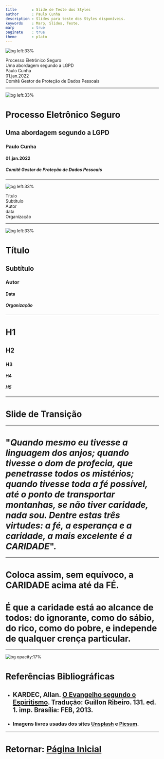 ```yaml
---
title       : Slide de Teste dos Styles
author      : Paulo Cunha
description : Slides para teste dos Styles disponíveis.
keywords    : Marp, Slides, Teste.
marp        : true
paginate    : true
theme       : plato
---
```




<!-- _class: titlepage -->

![bg left:33%](https://www.cnj.jus.br/wp-content/uploads/2019/07/d838b1934903737dba35d46c07793a8c.jpg)
<div class="title">Processo Eletrônico Seguro</div>
<div class="subtitle">Uma abordagem segundo a LGPD</div>
<div class="author">Paulo Cunha</div>
<div class="date">01.jan.2022</div>
<div class="organization">Comitê Gestor de Proteção de Dados Pessoais</div>

---
<!-- _class: titlepage -->

![bg left:33%](https://www.cnj.jus.br/wp-content/uploads/2019/07/d838b1934903737dba35d46c07793a8c.jpg)
# Processo Eletrônico Seguro
## Uma abordagem segundo a LGPD
### Paulo Cunha
#### 01.jan.2022
##### Comitê Gestor de Proteção de Dados Pessoais

---

<!-- _class: titlepage -->

![bg left:33%](https://www.cnj.jus.br/wp-content/uploads/2019/07/d838b1934903737dba35d46c07793a8c.jpg)
<div class="title">Título</div>
<div class="subtitle">Subtítulo<div>
<div class="author">Autor</div>
<div class="date">data</div>
<div class="organization">Organização</div>

---
<!-- _class: titlepage -->

![bg left:33%](https://www.cnj.jus.br/wp-content/uploads/2019/07/d838b1934903737dba35d46c07793a8c.jpg)
# Título
## Subtítulo
### Autor
#### Data
##### Organização

---
# H1
## H2
### H3
#### H4
##### H5


---
<!-- _class: lead -->
# Slide de Transição

---
 <!-- 
[ ]------------------- [ SLIDE ] ---------------------[ ] 
-->

# "_Quando mesmo eu tivesse a linguagem dos anjos; quando tivesse o dom de profecia, que penetrasse todos os mistérios; quando tivesse toda a fé possível, até o ponto de transportar montanhas, se não tiver caridade, nada sou. Dentre estas três virtudes: a **fé**, a **esperança** e a **caridade**, a mais excelente é a **CARIDADE**_".

---


# Coloca assim, sem equívoco, a <br> **CARIDADE** acima até da **FÉ**. 

# É que a caridade está ao alcance de todos: do **ignorante**, como do **sábio**, do **rico**, como do **pobre**, e **independe** de qualquer crença **particular**.

---
<!-- 
############################### [ SECTION ] #################################### 
-->

<!-- 
_backgroundColor: 
_color: black
_paginate: false
footer: "" 
-->

![bg opacity:17%](https://images.unsplash.com/photo-1524995997946-a1c2e315a42f?ixlib=rb-1.2.1&ixid=MnwxMjA3fDB8MHxwaG90by1wYWdlfHx8fGVufDB8fHx8&auto=format&fit=crop&w=870&q=80)

# Referências Bibliográficas

- ## KARDEC, Allan. [O Evangelho segundo o Espiritismo](https://www.febnet.org.br/wp-content/uploads/2014/05/Livro-dos-Espiritos.pdf). Tradução: Guillon Ribeiro. 131. ed. 1. imp. Brasília: FEB, 2013. 

- ### Imagens livres usadas dos sites [Unsplash](https://unsplash.com/) e [Picsum](https://picsum.photos/).
---

<div class="center">

# Retornar: [Página Inicial](#1)

</div>